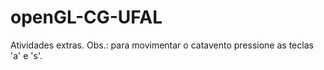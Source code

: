 # openGL-CG-UFAL

Atividades extras. Obs.: para movimentar o catavento pressione as teclas 'a' e 's'.
